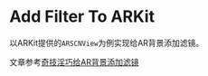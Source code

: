 # Add Filter To ARKit


以ARKit提供的`ARSCNView`为例实现给AR背景添加滤镜。

文章参考[奇技淫巧给AR背景添加滤镜](https://duzexu.github.io/post/Add_Filter_To_ARKit/)